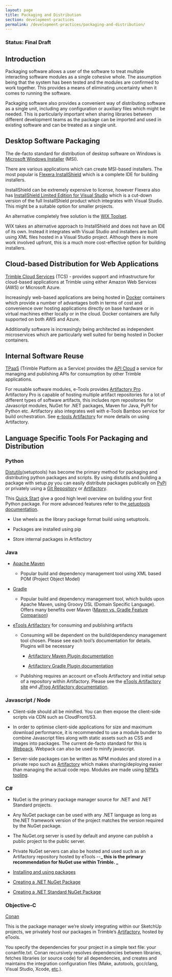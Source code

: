 ```yaml
---
layout: page
title: Packaging and Distribution
section: development-practices
permalink: /development-practices/packaging-and-distribution/
---
```


### Status: Final Draft

## Introduction

Packaging software allows a user of the software to treat multiple interacting software modules as a single cohesive whole. The assumption being that the system has been tested and the modules are confirmed to work together. This provides a means of eliminating uncertainty when it comes to running the software.

Packaging software also provides a convenient way of distributing software as a single unit, including any configuration or auxiliary files which might be needed. This is particularly important when sharing libraries between different development teams as the package can be imported and used in existing software and can be treated as a single unit.

## Desktop Software Packaging

The de-facto standard for distribution of desktop software on Windows is [Microsoft Windows Installer](https://msdn.microsoft.com/en-us/library/windows/desktop/cc185688(v=vs.85).aspx) (MSI). 

There are various applications which can create MSI-based installers. The most popular is [Flexera InstallShield](https://www.flexerasoftware.com/producer/products/software-installation/installshield-software-installer/) which is a complete IDE for building installers.

InstallShield can be extremely expensive to license, however Flexera also has [InstallShield Limited Edition for Visual Studio](http://learn.flexerasoftware.com/content/IS-EVAL-InstallShield-Limited-Edition-Visual-Studio) which is a cut-down version of the full InstallShield product which integrates with Visual Studio. This might be a suitable option for smaller projects.

An alternative completely free solution is the [WIX Toolset](http://wixtoolset.org/).

WIX takes an alternative approach to InstallShield and does not have an IDE of its own. Instead it integrates with Visual Studio and installers are built using XML files hosted in a Visual Studio project. Although there is more work involved upfront, this is a much more cost-effective option for building installers.

## Cloud-based Distribution for Web Applications

[Trimble Cloud Services](https://sites.google.com/a/trimble.com/tcs/) (TCS) - provides support and infrastructure for cloud-based applications at Trimble using either Amazon Web Services (AWS) or Microsoft Azure.

Increasingly web-based applications are being hosted in [Docker](http://www.docker.com) containers which provide a number of advantages both in terms of cost and convenience over hosting applications directly on base hardware or in virtual machines either locally or in the cloud. Docker containers are fully supported on both AWS and Azure.

Additionally software is increasingly being architected as independent microservices which are particularly well suited for being hosted in Docker containers.

## Internal Software Reuse

[TPaaS](https://sites.google.com/a/trimble.com/tpaas/) (Trimble Platform as a Service) provides the [API Cloud](https://sites.google.com/a/trimble.com/tpaas/projects/api-management/api-management) a service for managing and publishing APIs for consumption by other Trimble applications.

For reusable software modules, e-Tools provides [Artifactory Pro](https://www.jfrog.com/artifactory) . Artifactory Pro is capable of hosting multiple artifact repositories for a lot of different types of software artifacts, this includes npm  repositories for Javascript modules, NuGet for .NET packages, Maven for Java, PyPI for Python etc. Artifactory also integrates well with e-Tools Bamboo service for build orchestration. See [ e-tools Artifactory](https://support.trimble.cloud/support/solutions/folders/25000000761) for more details on using Artifactory. 

## Language Specific Tools For Packaging and Distribution

### Python

[Distutils](https://docs.python.org/3/library/distutils.html)(setuptools) has become the primary method for packaging and distributing python packages and scripts. By using distutils and building a package with setup.py you can easily distribute packages publically on [PyPi](https://pypi.python.org/pypi) or privately using a [Git Repository](https://pip.pypa.io/en/stable/reference/pip_install/#git) or [Artifactory](https://www.jfrog.com/confluence/display/RTF/PyPI+Repositories). 

This [Quick Start](http://the-hitchhikers-guide-to-packaging.readthedocs.io/en/latest/quickstart.html) give a good high level overview on building your first Python package. For more advanced features refer to the[ setuptools documentation](https://setuptools.readthedocs.io/en/latest/setuptools.html#basic-use). 

* Use wheels as the library package format build using setuptools.

* Packages are installed using pip

* Store internal packages in Artifactory

### Java

* [Apache Maven](https://maven.apache.org/)

    * Popular build and dependency management tool using XML based POM (Project Object Model)

* [Gradle](https://gradle.org/)

    * Popular build and dependency management tool, which builds upon Apache Maven, using Groovy DSL (Domain Specific Language). Offers many benefits over Maven ([Maven vs. Gradle Feature Comparison](https://gradle.org/maven-vs-gradle/))

* [eTools Artifactory](https://sites.google.com/a/trimble.com/trimble-etools/tools) for consuming and publishing artifacts

    * Consuming will be dependent on the build/dependency management tool chosen. Please see each tool’s documentation for details. Plugins will be necessary

        * [Artifactory Maven Plugin documentation](https://www.jfrog.com/confluence/display/RTF/Maven+Artifactory+Plugin)

        * [Artifactory Gradle Plugin documentation](https://www.jfrog.com/confluence/display/RTF/Gradle+Artifactory+Plugin)

    * Publishing requires an account on eTools Artifactory and initial setup of a repository within Artifactory. Please see the [eTools Artifactory site](https://sites.google.com/a/trimble.com/trimble-etools/tools) and [JFrog Artifactory documentation](https://www.jfrog.com/confluence/display/RTF/Welcome+to+Artifactory).

### Javascript / Node

* Client-side should all be minified.  You can then expose the client-side scripts via CDN such as CloudFront/S3.

* In order to optimise client-side applications for size and maximum download performance, it is recommended to use a module bundler to combine Javascript files along with static assets such as CSS and images into packages. The current de-facto standard for this is [Webpack](https://webpack.js.org/). Webpack can also be used to minify javascript.

* Server-side packages can be written as NPM modules and stored in a private repo such as [Artifactory](https://www.jfrog.com/confluence/display/RTF/Npm+Registry) which makes sharing/deploying easier than managing the actual code repo.  Modules are made using [NPM’s tooling](https://docs.npmjs.com/getting-started/creating-node-modules).

### C#

* NuGet is the primary package manager source for .NET and .NET Standard projects.

* Any NuGet package can be used with any .NET language as long as the.NET framework version of the project matches the version required by the NuGet package.

* The NuGet.org server is used by default and anyone can publish a public project to the public server.

* Private NuGet servers can also be hosted and used such as an Artifactory repository hosted by eTools --**_ this is the primary recommendation for NuGet use within Trimble. _**

* [Installing and using packages](https://docs.microsoft.com/en-us/nuget/quickstart/use-a-package)

* [Creating a .NET NuGet Package](https://docs.microsoft.com/en-us/nuget/quickstart/create-and-publish-a-package) 

* [Creating a .NET Standard NuGet Package](https://docs.microsoft.com/en-us/nuget/guides/create-net-standard-packages-vs2017)

### Objective-C

[Conan](https://conan.io/) 

This is the package manager we’re slowly integrating within our SketchUp projects, we privately host our packages in Trimble’s [Artifactory](https://www.jfrog.com/confluence/display/RTF/Npm+Registry), hosted by eTools.

You specify the dependencies for your project in a simple text file: your conanfile.txt. Conan recursively resolves dependencies between libraries, fetches libraries (or source code) for all dependencies, and creates and maintains the integration configuration files (Make, autotools, gcc/clang, Visual Studio, Xcode, [etc](http://docs.conan.io/en/latest/integrations.html).).

